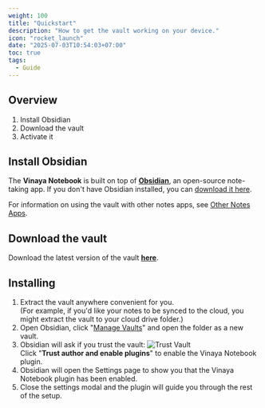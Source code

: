 ```yaml
---
weight: 100
title: "Quickstart"
description: "How to get the vault working on your device."
icon: "rocket_launch"
date: "2025-07-03T10:54:03+07:00"
toc: true
tags:
  - Guide
---
```


## Overview

1. Install Obsidian
2. Download the vault
3. Activate it

## Install Obsidian

The **Vinaya Notebook** is built on top of [**Obsidian**](https://obsidian.md/), an open-source note-taking app.
If you don't have Obsidian installed, you can [download it here](https://obsidian.md/download).

For information on using the vault with other notes apps, see [Other Notes Apps](reference/other-apps).

## Download the vault

Download the latest version of the vault [**here**](vinaya-notes.zip).

## Installing

1. Extract the vault anywhere convenient for you.  
  (For example, if you'd like your notes to be synced to the cloud, you might extract the vault to your cloud drive folder.)
2. Open Obsidian, click "[Manage Vaults](https://help.obsidian.md/manage-vaults)" and open the folder as a new vault.
3. Obsidian will ask if you trust the vault:
![Trust Vault](images/screenshots/trust.png)  
  Click "**Trust author and enable plugins**" to enable the Vinaya Notebook plugin.
4. Obsidian will open the Settings page to show you that the Vinaya Notebook plugin has been enabled.
5. Close the settings modal and the plugin will guide you through the rest of the setup.

